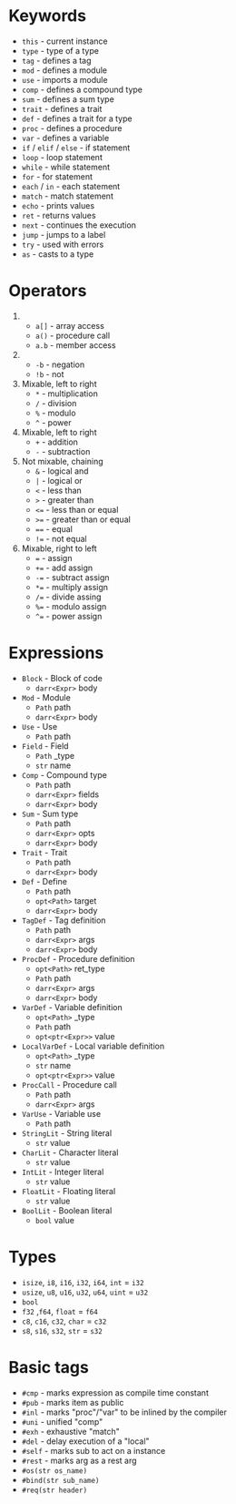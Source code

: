 # Keywords
- `this` - current instance
- `type` - type of a type
- `tag` - defines a tag
- `mod` - defines a module
- `use` - imports a module
- `comp` - defines a compound type
- `sum` - defines a sum type
- `trait` - defines a trait
- `def` - defines a trait for a type
- `proc` - defines a procedure
- `var` - defines a variable
- `if` / `elif` / `else` - if statement
- `loop` - loop statement
- `while` -  while statement
- `for` - for statement
- `each` / `in` - each statement
- `match` - match statement
- `echo` - prints values
- `ret` - returns values
- `next` - continues the execution
- `jump` - jumps to a label
- `try` - used with errors
- `as` - casts to a type
# Operators
1.  - `a[]` - array access
    - `a()` - procedure call
    - `a.b` - member access
2.  - `-b` - negation
    - `!b` - not
3. Mixable, left to right
    - `*` - multiplication
    - `/` - division
    - `%` - modulo
    - `^` - power
4. Mixable, left to right
    - `+` - addition
    - `-` - subtraction
5. Not mixable, chaining
    - `&` - logical and
    - `|` - logical or
    - `<` - less than
    - `>` - greater than
    - `<=` - less than or equal
    - `>=` - greater than or equal
    - `==` - equal
    - `!=` - not equal
6. Mixable, right to left
    - `=` - assign
    - `+=` - add assign
    - `-=` - subtract assign
    - `*=` - multiply assign
    - `/=` - divide assing
    - `%=` - modulo assign
    - `^=` - power assign
# Expressions
- `Block` - Block of code
    - `darr<Expr>` body
- `Mod` - Module
    - `Path` path
    - `darr<Expr>` body
- `Use` - Use
    - `Path` path
- `Field` - Field
    - `Path` _type
    - `str` name
- `Comp` - Compound type
    - `Path` path
    - `darr<Expr>` fields
    - `darr<Expr>` body
- `Sum` - Sum type
    - `Path` path
    - `darr<Expr>` opts
    - `darr<Expr>` body
- `Trait` - Trait
    - `Path` path
    - `darr<Expr>` body
- `Def` - Define
    - `Path` path
    - `opt<Path>` target
    - `darr<Expr>` body
- `TagDef` - Tag definition
    - `Path` path
    - `darr<Expr>` args
    - `darr<Expr>` body
- `ProcDef` - Procedure definition
    - `opt<Path>` ret_type
    - `Path` path
    - `darr<Expr>` args
    - `darr<Expr>` body
- `VarDef` - Variable definition
    - `opt<Path>` _type
    - `Path` path
    - `opt<ptr<Expr>>` value
- `LocalVarDef` - Local variable definition
    - `opt<Path>` _type
    - `str` name
    - `opt<ptr<Expr>>` value
- `ProcCall` - Procedure call
    - `Path` path
    - `darr<Expr>` args
- `VarUse` - Variable use
    - `Path` path
- `StringLit` - String literal
    - `str` value
- `CharLit` - Character literal
    - `str` value
- `IntLit` - Integer literal
    - `str` value
- `FloatLit` - Floating literal
    - `str` value
- `BoolLit` - Boolean literal
    - `bool` value
# Types
- `isize`, `i8`, `i16`, `i32`, `i64`, `int` = `i32`
- `usize`, `u8`, `u16`, `u32`, `u64`, `uint` = `u32`
- `bool`
- `f32` ,`f64`, `float` = `f64`
- `c8`, `c16`, `c32`, `char` = `c32`
- `s8`, `s16`, `s32`, `str` = `s32`
# Basic tags
- `#cmp` - marks expression as compile time constant
- `#pub` - marks item as public
- `#inl` - marks "proc"/"var" to be inlined by the compiler
- `#uni` - unified "comp"
- `#exh` - exhaustive "match"
- `#del` - delay execution of a "local"
- `#self` - marks sub to act on a instance
- `#rest` - marks arg as a rest arg
- `#os(str os_name)`
- `#bind(str sub_name)`
- `#req(str header)`